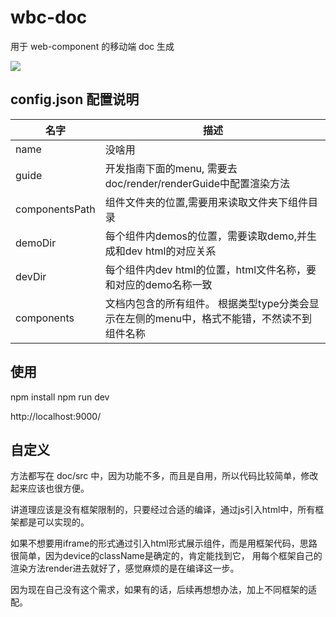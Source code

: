 # wbc-doc
用于 web-component 的移动端 doc 生成

<img src="http://img.gbyyh.com/img.png">

## config.json 配置说明

| 名字           | 描述         |
| -------------- | ------------------- |
| name           | 没啥用      |
| guide          | 开发指南下面的menu, 需要去doc/render/renderGuide中配置渲染方法      |
| componentsPath | 组件文件夹的位置,需要用来读取文件夹下组件目录 |
| demoDir | 每个组件内demos的位置，需要读取demo,并生成和dev html的对应关系 |
| devDir | 每个组件内dev html的位置，html文件名称，要和对应的demo名称一致 |
| components | 文档内包含的所有组件。 根据类型type分类会显示在左侧的menu中，格式不能错，不然读不到组件名称  |

## 使用

npm install
npm run dev

http://localhost:9000/

## 自定义

方法都写在 doc/src 中，因为功能不多，而且是自用，所以代码比较简单，修改起来应该也很方便。

讲道理应该是没有框架限制的，只要经过合适的编译，通过js引入html中，所有框架都是可以实现的。

如果不想要用iframe的形式通过引入html形式展示组件，而是用框架代码，思路很简单，因为device的className是确定的，肯定能找到它，
用每个框架自己的渲染方法render进去就好了，感觉麻烦的是在编译这一步。

因为现在自己没有这个需求，如果有的话，后续再想想办法，加上不同框架的适配。
